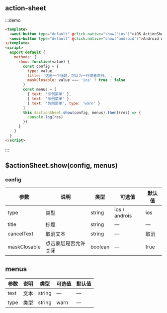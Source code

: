 ## action-sheet

:::demo

```html
<template>
  <weui-button type="default" @click.native="show('ios')">iOS ActionSheet</weui-button>
  <weui-button type="default" @click.native="show('android')">Android ActionSheet</weui-button>
</template>
<script>
  export default {
    methods: {
      show: function(value) {
        const config = {
          type: value,
          title: '这是一个标题，可以为一行或者两行。',
          maskClosable: value === 'ios' ? true : false
        }
        const menus = [
          { text: '示例菜单' },
          { text: '示例菜单' },
          { text: '负向菜单', type: 'warn' }
        ]
        this.$actionSheet.show(config, menus).then((res) => {
          console.log(res)
        })
      }
    }
  }
</script>
```

:::

## $actionSheet.show(config, menus)

### config

| 参数         | 说明                 | 类型    | 可选值        | 默认值 |
| ------------ | -------------------- | ------- | ------------- | ------ |
| type         | 类型                 | string  | ios / androis | ios    |
| title        | 标题                 | string  | —             | —      |
| cancelText   | 取消文本             | string  | —             | 取消   |
| maskClosable | 点击蒙层是否允许关闭 | boolean | —             | true   |

## menus

| 参数 | 说明 | 类型   | 可选值 | 默认值 |
| ---- | ---- | ------ | ------ | ------ |
| text | 文本 | string | —      | —      |
| type | 类型 | string | warn   | —      |